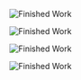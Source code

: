 ![Finished Work](img/work/proj-1/img1.jpg)


![Finished Work](img/work/proj-1/img2.jpg)

![Finished Work](img/work/proj-1/img3.jpg)

![Finished Work](img/work/proj-1/img4.jpg)
